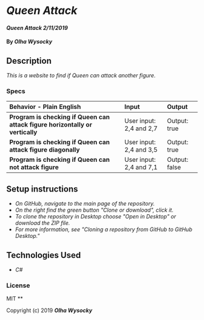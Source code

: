 # _Queen Attack_

#### _Queen Attack 2/11/2019_

#### By _**Olha Wysocky**_

## Description

_This is a website to find if Queen can attack another figure._

### Specs
| Behavior - Plain English | Input | Output |
| :-------------     | :------------- | :------------- |
| **Program is checking if Queen can attack figure horizontally or vertically** | User input: 2,4 and 2,7 | Output: true |
| **Program is checking if Queen can attack figure diagonally** | User input: 2,4 and 3,5 | Output: true |
| **Program is checking if Queen can not attack figure** | User input: 2,4 and 7,1 | Output: false |



## Setup instructions
* _On GitHub, navigate to the main page of the repository._
* _On the right find the green button "Clone or download", click it._
* _To clone the repository in Desktop choose "Open in Desktop" or download the ZIP file._
* _For more information, see "Cloning a repository from GitHub to GitHub Desktop."_

## Technologies Used

* _C#_

### License
MIT
**

Copyright (c) 2019 **_Olha Wysocky_**
